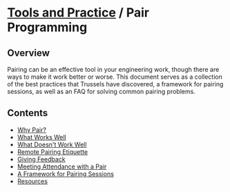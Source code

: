 # [Tools and Practice](../README.md) / Pair Programming

## Overview

Pairing can be an effective tool in your engineering work, though there are ways
to make it work better or worse. This document serves as a collection of the
best practices that Trussels have discovered, a framework for pairing sessions, as well as an FAQ for solving
common pairing problems.

## Contents

- [Why Pair?](./why-pair.md)
- [What Works Well](./what-works-well.md)
- [What Doesn't Work Well](./what-doesnt-work-well.md)
- [Remote Pairing Etiquette](./etiquette.md)
- [Giving Feedback](./giving-feedback.md)
- [Meeting Attendance with a Pair](./meeting-attendance.md)
- [A Framework for Pairing Sessions](./pairing-framework/README.md)
- [Resources](./resources.md)
